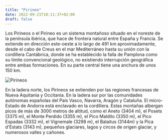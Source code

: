 ```yaml
---
title: "Pirineo"
date: 2022-09-21T10:11:37+02:00
draft: false
---
```


Los Pirineos o el Pirineo es un sistema montañoso situado en el noreste de la península ibérica, que hace de frontera natural entre España y Francia. Se extiende en dirección este-oeste a lo largo de 491 km aproximadamente, desde el cabo de Creus en el mar Mediterráneo hasta su unión con la cordillera Cantábrica, donde se ha establecido la falla de Pamplona como su límite convencional geológico, no existiendo interrupción geográfica entre ambas formaciones. En su parte central tiene una anchura de unos 150 km.

![Pirineos](https://hotelrealjacabadaguas.com/wp-content/uploads/2018/05/mountain_landscape_bench_sun_snow.jpg) 

En la ladera norte, los Pirineos se extienden por las regiones francesas de Nueva Aquitania y Occitania. En la ladera sur por las comunidades autónomas españolas del País Vasco, Navarra, Aragón y Cataluña. El micro-Estado de Andorra está enclavado en la cordillera. Estas montañas albergan picos de más de 3000 metros de altitud, como el Aneto (3404 m), el Posets (3375 m), el Monte Perdido (3355 m), el Pico Maldito (3350 m), el Pico Espadas (3332 m), el Vignemale (3298 m), el Balaitus (3144m) y la Pica d'Estats (3143 m), pequeños glaciares, lagos y circos de origen glaciar, y numerosos valles y cañones.